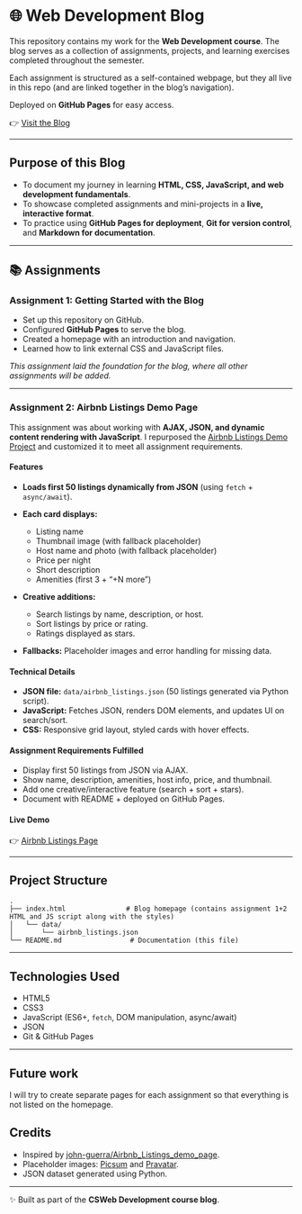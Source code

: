 # 🌐 Web Development Blog

This repository contains my work for the **Web Development course**.
The blog serves as a collection of assignments, projects, and learning exercises completed throughout the semester.

Each assignment is structured as a self-contained webpage, but they all live in this repo (and are linked together in the blog’s navigation).

Deployed on **GitHub Pages** for easy access.

👉 [Visit the Blog](https://piriyajeishree410.github.io/)

---

## Purpose of this Blog

* To document my journey in learning **HTML, CSS, JavaScript, and web development fundamentals**.
* To showcase completed assignments and mini-projects in a **live, interactive format**.
* To practice using **GitHub Pages for deployment**, **Git for version control**, and **Markdown for documentation**.

---

## 📚 Assignments

### Assignment 1: Getting Started with the Blog

* Set up this repository on GitHub.
* Configured **GitHub Pages** to serve the blog.
* Created a homepage with an introduction and navigation.
* Learned how to link external CSS and JavaScript files.

*This assignment laid the foundation for the blog, where all other assignments will be added.*

---

### Assignment 2: Airbnb Listings Demo Page

This assignment was about working with **AJAX, JSON, and dynamic content rendering with JavaScript**.
I repurposed the [Airbnb Listings Demo Project](https://github.com/john-guerra/Airbnb_Listings_demo_page) and customized it to meet all assignment requirements.

#### Features

* **Loads first 50 listings dynamically from JSON** (using `fetch` + `async/await`).
* **Each card displays:**

  * Listing name
  * Thumbnail image (with fallback placeholder)
  * Host name and photo (with fallback placeholder)
  * Price per night
  * Short description
  * Amenities (first 3 + “+N more”)
* **Creative additions:**

  * Search listings by name, description, or host.
  * Sort listings by price or rating.
  * Ratings displayed as stars.
* **Fallbacks:** Placeholder images and error handling for missing data.

#### Technical Details

* **JSON file:** `data/airbnb_listings.json` (50 listings generated via Python script).
* **JavaScript:** Fetches JSON, renders DOM elements, and updates UI on search/sort.
* **CSS:** Responsive grid layout, styled cards with hover effects.

#### Assignment Requirements Fulfilled

* Display first 50 listings from JSON via AJAX.
* Show name, description, amenities, host info, price, and thumbnail.
* Add one creative/interactive feature (search + sort + stars).
* Document with README + deployed on GitHub Pages.

#### Live Demo

👉 [Airbnb Listings Page](https://piriyajeishree410.github.io/)

---

## Project Structure

```
.
├── index.html               # Blog homepage (contains assignment 1+2 HTML and JS script along with the styles)
│   └── data/
│       └── airbnb_listings.json
└── README.md                 # Documentation (this file)
```

---

## Technologies Used

* HTML5
* CSS3
* JavaScript (ES6+, `fetch`, DOM manipulation, async/await)
* JSON
* Git & GitHub Pages

---

## Future work

I will try to create separate pages for each assignment so that everything is not listed on the homepage.

## Credits

* Inspired by [john-guerra/Airbnb\_Listings\_demo\_page](https://github.com/john-guerra/Airbnb_Listings_demo_page).
* Placeholder images: [Picsum](https://picsum.photos/) and [Pravatar](https://pravatar.cc/).
* JSON dataset generated using Python.

---

✨ Built as part of the **CSWeb Development course blog**.
